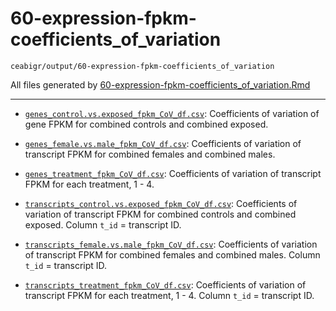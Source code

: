 # 60-expression-fpkm-coefficients_of_variation

`ceabigr/output/60-expression-fpkm-coefficients_of_variation`

All files generated by [60-expression-fpkm-coefficients_of_variation.Rmd](https://github.com/sr320/ceabigr/blob/main/code/60-expression-fpkm-coefficients_of_variation.Rmd)

---

- [`genes_control.vs.exposed_fpkm_CoV_df.csv`](https://github.com/sr320/ceabigr/blob/main/output/60-expression-fpkm-coefficients_of_variation/genes_control.vs.exposed_fpkm_CoV_df.csv): Coefficients of variation of gene FPKM for combined controls and combined exposed.

- [`genes_female.vs.male_fpkm_CoV_df.csv`](https://github.com/sr320/ceabigr/blob/main/output/60-expression-fpkm-coefficients_of_variation/genes_female.vs.male_fpkm_CoV_df.csv): Coefficients of variation of transcript FPKM for combined females and combined males.

- [`genes_treatment_fpkm_CoV_df.csv`](https://github.com/sr320/ceabigr/blob/main/output/60-expression-fpkm-coefficients_of_variation/genes_treatment_fpkm_CoV_df.csv): Coefficients of variation of transcript FPKM for each treatment,  1 - 4.

- [`transcripts_control.vs.exposed_fpkm_CoV_df.csv`](https://github.com/sr320/ceabigr/blob/main/output/60-expression-fpkm-coefficients_of_variation/transcripts_control.vs.exposed_fpkm_CoV_df.csv): Coefficients of variation of transcript FPKM for combined controls and combined exposed. Column `t_id` = transcript ID.

- [`transcripts_female.vs.male_fpkm_CoV_df.csv`](https://github.com/sr320/ceabigr/blob/main/output/60-expression-fpkm-coefficients_of_variation/transcripts_female.vs.male_fpkm_CoV_df.csv): Coefficients of variation of transcript FPKM for combined females and combined males. Column `t_id` = transcript ID.

- [`transcripts_treatment_fpkm_CoV_df.csv`](https://github.com/sr320/ceabigr/blob/main/output/60-expression-fpkm-coefficients_of_variation/transcripts_treatment_fpkm_CoV_df.csv): Coefficients of variation of transcript FPKM for each treatment,  1 - 4. Column `t_id` = transcript ID.